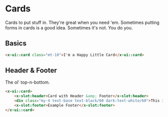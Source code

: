 # Cards

Cards to put stuff in. They're great when you need 'em.
Sometimes putting forms in cards is a good idea. Sometimes it's not. You do you.

## Basics

```html +demo
<x-ui::card class="mt-10">I'm a Happy Little Card</x-ui::card>
```

## Header & Footer
The ol' top-n-bottom.

```html +demo
<x-ui::card>
    <x-slot:header>Card with Header &amp; Footer</x-slot:header>
    <div class="my-4 text-base text-black/60 dark:text-white/60">This is a card with a header. It lives in our world.</div>
    <x-slot:footer>Example Footer</x-slot:footer>
</x-ui::card>
```
